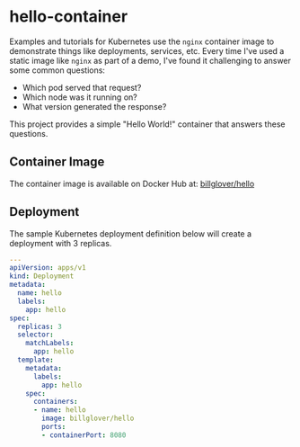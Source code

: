 # hello-container

Examples and tutorials for Kubernetes use the `nginx` container image to demonstrate things like deployments, services, etc. Every time I've used a static image like `nginx` as part of a demo, I've found it challenging to answer some common questions:

* Which pod served that request?
* Which node was it running on?
* What version generated the response?

This project provides a simple "Hello World!" container that answers these questions.

## Container Image

The container image is available on Docker Hub at: [billglover/hello](https://cloud.docker.com/repository/docker/billglover/hello)

## Deployment

The sample Kubernetes deployment definition below will create a deployment with 3 replicas.

```yaml
---
apiVersion: apps/v1
kind: Deployment
metadata:
  name: hello
  labels:
    app: hello
spec:
  replicas: 3
  selector:
    matchLabels:
      app: hello
  template:
    metadata:
      labels:
        app: hello
    spec:
      containers:
      - name: hello
        image: billglover/hello
        ports:
        - containerPort: 8080
```
